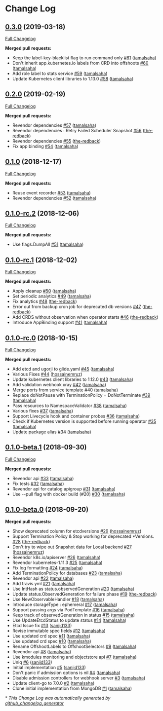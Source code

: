 # Change Log

## [0.3.0](https://github.com/kubedb/etcd/tree/0.3.0) (2019-03-18)
[Full Changelog](https://github.com/kubedb/etcd/compare/0.2.0...0.3.0)

**Merged pull requests:**

- Keep the label-key-blacklist flag to run command only [\#61](https://github.com/kubedb/etcd/pull/61) ([tamalsaha](https://github.com/tamalsaha))
- Don't inherit app.kubernetes.io labels from CRD into offshoots [\#60](https://github.com/kubedb/etcd/pull/60) ([tamalsaha](https://github.com/tamalsaha))
- Add role label to stats service [\#59](https://github.com/kubedb/etcd/pull/59) ([tamalsaha](https://github.com/tamalsaha))
- Update Kubernetes client libraries to 1.13.0 [\#58](https://github.com/kubedb/etcd/pull/58) ([tamalsaha](https://github.com/tamalsaha))

## [0.2.0](https://github.com/kubedb/etcd/tree/0.2.0) (2019-02-19)
[Full Changelog](https://github.com/kubedb/etcd/compare/0.1.0...0.2.0)

**Merged pull requests:**

- Revendor dependencies [\#57](https://github.com/kubedb/etcd/pull/57) ([tamalsaha](https://github.com/tamalsaha))
- Revendor dependencies : Retry Failed Scheduler Snapshot [\#56](https://github.com/kubedb/etcd/pull/56) ([the-redback](https://github.com/the-redback))
- Revendor dependencies [\#55](https://github.com/kubedb/etcd/pull/55) ([the-redback](https://github.com/the-redback))
- Fix app binding [\#54](https://github.com/kubedb/etcd/pull/54) ([tamalsaha](https://github.com/tamalsaha))

## [0.1.0](https://github.com/kubedb/etcd/tree/0.1.0) (2018-12-17)
[Full Changelog](https://github.com/kubedb/etcd/compare/0.1.0-rc.2...0.1.0)

**Merged pull requests:**

- Reuse event recorder [\#53](https://github.com/kubedb/etcd/pull/53) ([tamalsaha](https://github.com/tamalsaha))
- Revendor dependencies [\#52](https://github.com/kubedb/etcd/pull/52) ([tamalsaha](https://github.com/tamalsaha))

## [0.1.0-rc.2](https://github.com/kubedb/etcd/tree/0.1.0-rc.2) (2018-12-06)
[Full Changelog](https://github.com/kubedb/etcd/compare/0.1.0-rc.1...0.1.0-rc.2)

**Merged pull requests:**

- Use flags.DumpAll [\#51](https://github.com/kubedb/etcd/pull/51) ([tamalsaha](https://github.com/tamalsaha))

## [0.1.0-rc.1](https://github.com/kubedb/etcd/tree/0.1.0-rc.1) (2018-12-02)
[Full Changelog](https://github.com/kubedb/etcd/compare/0.1.0-rc.0...0.1.0-rc.1)

**Merged pull requests:**

- Apply cleanup [\#50](https://github.com/kubedb/etcd/pull/50) ([tamalsaha](https://github.com/tamalsaha))
- Set periodic analytics [\#49](https://github.com/kubedb/etcd/pull/49) ([tamalsaha](https://github.com/tamalsaha))
- Fix analytics [\#48](https://github.com/kubedb/etcd/pull/48) ([the-redback](https://github.com/the-redback))
- Error out from backup cron job for deprecated db versions [\#47](https://github.com/kubedb/etcd/pull/47) ([the-redback](https://github.com/the-redback))
- Add CRDS without observation when operator starts [\#46](https://github.com/kubedb/etcd/pull/46) ([the-redback](https://github.com/the-redback))
- Introduce AppBinding support [\#41](https://github.com/kubedb/etcd/pull/41) ([tamalsaha](https://github.com/tamalsaha))

## [0.1.0-rc.0](https://github.com/kubedb/etcd/tree/0.1.0-rc.0) (2018-10-15)
[Full Changelog](https://github.com/kubedb/etcd/compare/0.1.0-beta.1...0.1.0-rc.0)

**Merged pull requests:**

- Add etcd and ugorji to glide.yaml [\#45](https://github.com/kubedb/etcd/pull/45) ([tamalsaha](https://github.com/tamalsaha))
- Various Fixes [\#44](https://github.com/kubedb/etcd/pull/44) ([hossainemruz](https://github.com/hossainemruz))
- Update kubernetes client libraries to 1.12.0 [\#43](https://github.com/kubedb/etcd/pull/43) ([tamalsaha](https://github.com/tamalsaha))
- Add validation webhook xray [\#42](https://github.com/kubedb/etcd/pull/42) ([tamalsaha](https://github.com/tamalsaha))
- Merge ports from service template [\#40](https://github.com/kubedb/etcd/pull/40) ([tamalsaha](https://github.com/tamalsaha))
- Replace doNotPause with TerminationPolicy = DoNotTerminate [\#39](https://github.com/kubedb/etcd/pull/39) ([tamalsaha](https://github.com/tamalsaha))
- Pass resources to NamespaceValidator [\#38](https://github.com/kubedb/etcd/pull/38) ([tamalsaha](https://github.com/tamalsaha))
- Various fixes [\#37](https://github.com/kubedb/etcd/pull/37) ([tamalsaha](https://github.com/tamalsaha))
- Support Livecycle hook and container probes [\#36](https://github.com/kubedb/etcd/pull/36) ([tamalsaha](https://github.com/tamalsaha))
- Check if Kubernetes version is supported before running operator [\#35](https://github.com/kubedb/etcd/pull/35) ([tamalsaha](https://github.com/tamalsaha))
- Update package alias [\#34](https://github.com/kubedb/etcd/pull/34) ([tamalsaha](https://github.com/tamalsaha))

## [0.1.0-beta.1](https://github.com/kubedb/etcd/tree/0.1.0-beta.1) (2018-09-30)
[Full Changelog](https://github.com/kubedb/etcd/compare/0.1.0-beta.0...0.1.0-beta.1)

**Merged pull requests:**

- Revendor api [\#33](https://github.com/kubedb/etcd/pull/33) ([tamalsaha](https://github.com/tamalsaha))
- Fix tests [\#32](https://github.com/kubedb/etcd/pull/32) ([tamalsaha](https://github.com/tamalsaha))
- Revendor api for catalog apigroup [\#31](https://github.com/kubedb/etcd/pull/31) ([tamalsaha](https://github.com/tamalsaha))
- Use --pull flag with docker build \(\#20\) [\#30](https://github.com/kubedb/etcd/pull/30) ([tamalsaha](https://github.com/tamalsaha))

## [0.1.0-beta.0](https://github.com/kubedb/etcd/tree/0.1.0-beta.0) (2018-09-20)
**Merged pull requests:**

- Show deprecated column for etcdversions [\#29](https://github.com/kubedb/etcd/pull/29) ([hossainemruz](https://github.com/hossainemruz))
- Support Termination Policy & Stop working for deprecated \*Versions. [\#28](https://github.com/kubedb/etcd/pull/28) ([the-redback](https://github.com/the-redback))
- Don't try to wipe out Snapshot data for Local backend  [\#27](https://github.com/kubedb/etcd/pull/27) ([hossainemruz](https://github.com/hossainemruz))
- Revendor k8s.io/apiserver [\#26](https://github.com/kubedb/etcd/pull/26) ([tamalsaha](https://github.com/tamalsaha))
- Revendor kubernetes-1.11.3 [\#25](https://github.com/kubedb/etcd/pull/25) ([tamalsaha](https://github.com/tamalsaha))
- Fix log formatting [\#24](https://github.com/kubedb/etcd/pull/24) ([tamalsaha](https://github.com/tamalsaha))
- Add TerminationPolicy for databases [\#23](https://github.com/kubedb/etcd/pull/23) ([tamalsaha](https://github.com/tamalsaha))
- Revendor api [\#22](https://github.com/kubedb/etcd/pull/22) ([tamalsaha](https://github.com/tamalsaha))
- Add travis.yml [\#21](https://github.com/kubedb/etcd/pull/21) ([tamalsaha](https://github.com/tamalsaha))
- Use IntHash as status.observedGeneration [\#20](https://github.com/kubedb/etcd/pull/20) ([tamalsaha](https://github.com/tamalsaha))
- Update status.ObservedGeneration for failure phase [\#19](https://github.com/kubedb/etcd/pull/19) ([the-redback](https://github.com/the-redback))
- Use NewObservableHandler [\#18](https://github.com/kubedb/etcd/pull/18) ([tamalsaha](https://github.com/tamalsaha))
- Introduce storageType : ephemeral [\#17](https://github.com/kubedb/etcd/pull/17) ([tamalsaha](https://github.com/tamalsaha))
- Support passing args via PodTemplate [\#16](https://github.com/kubedb/etcd/pull/16) ([tamalsaha](https://github.com/tamalsaha))
- Keep track of observedGeneration in status [\#15](https://github.com/kubedb/etcd/pull/15) ([tamalsaha](https://github.com/tamalsaha))
- Use UpdateEtcdStatus to update status [\#14](https://github.com/kubedb/etcd/pull/14) ([tamalsaha](https://github.com/tamalsaha))
- Etcd Issue fix [\#13](https://github.com/kubedb/etcd/pull/13) ([sanjid133](https://github.com/sanjid133))
- Revise immutable spec fields [\#12](https://github.com/kubedb/etcd/pull/12) ([tamalsaha](https://github.com/tamalsaha))
- Use updated crd spec [\#11](https://github.com/kubedb/etcd/pull/11) ([tamalsaha](https://github.com/tamalsaha))
- Use updated crd spec [\#10](https://github.com/kubedb/etcd/pull/10) ([tamalsaha](https://github.com/tamalsaha))
- Rename OffshootLabels to OffshootSelectors [\#9](https://github.com/kubedb/etcd/pull/9) ([tamalsaha](https://github.com/tamalsaha))
- Revendor api [\#8](https://github.com/kubedb/etcd/pull/8) ([tamalsaha](https://github.com/tamalsaha))
- Use kmodules monitoring and objectstore api [\#7](https://github.com/kubedb/etcd/pull/7) ([tamalsaha](https://github.com/tamalsaha))
- Uniq [\#6](https://github.com/kubedb/etcd/pull/6) ([sanjid133](https://github.com/sanjid133))
- Initial implementation [\#5](https://github.com/kubedb/etcd/pull/5) ([sanjid133](https://github.com/sanjid133))
- Don't panic if admission options is nil [\#4](https://github.com/kubedb/etcd/pull/4) ([tamalsaha](https://github.com/tamalsaha))
- Disable admission controllers for webhook server [\#3](https://github.com/kubedb/etcd/pull/3) ([tamalsaha](https://github.com/tamalsaha))
- Update client-go to 7.0.0 [\#2](https://github.com/kubedb/etcd/pull/2) ([tamalsaha](https://github.com/tamalsaha))
- Clone initial implementation from MongoDB [\#1](https://github.com/kubedb/etcd/pull/1) ([tamalsaha](https://github.com/tamalsaha))



\* *This Change Log was automatically generated by [github_changelog_generator](https://github.com/skywinder/Github-Changelog-Generator)*